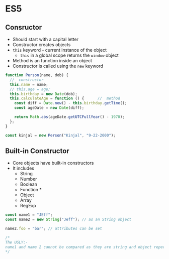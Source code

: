 # ES5
## Consructor
- Should start with a capital letter
- Constructor creates objects
- ```this``` keyword - current instance of the object
    - ```this``` in a global scope returns the ```window``` object
- Method is an function inside an object
- Constructor is called using the ```new``` keyword

```js
function Person(name, dob) {
  //  constructor
  this.name = name;
  // this.age = age;
  this.birthday = new Date(dob);
  this.calculateAge = function () {      //  method
    const diff = Date.now() - this.birthday.getTime();
    const ageDate = new Date(diff);

    return Math.abs(ageDate.getUTCFullYear() - 1970);
  };
}

const kinjal = new Person("Kinjal", "9-22-2000");
```

## Built-in Constructor
- Core objects have built-in constructors
- It includes
    - String
    - Number
    - Boolean
    - Function *
    - Object
    - Array
    - RegExp

```js
const name1 = "JEff";
const name2 = new String("Jeff"); // as an String object

name2.foo = "bar"; // attributes can be set

/* 
The UGLY:-
name1 and name 2 cannot be compared as they are string and object repectively 
*/
```